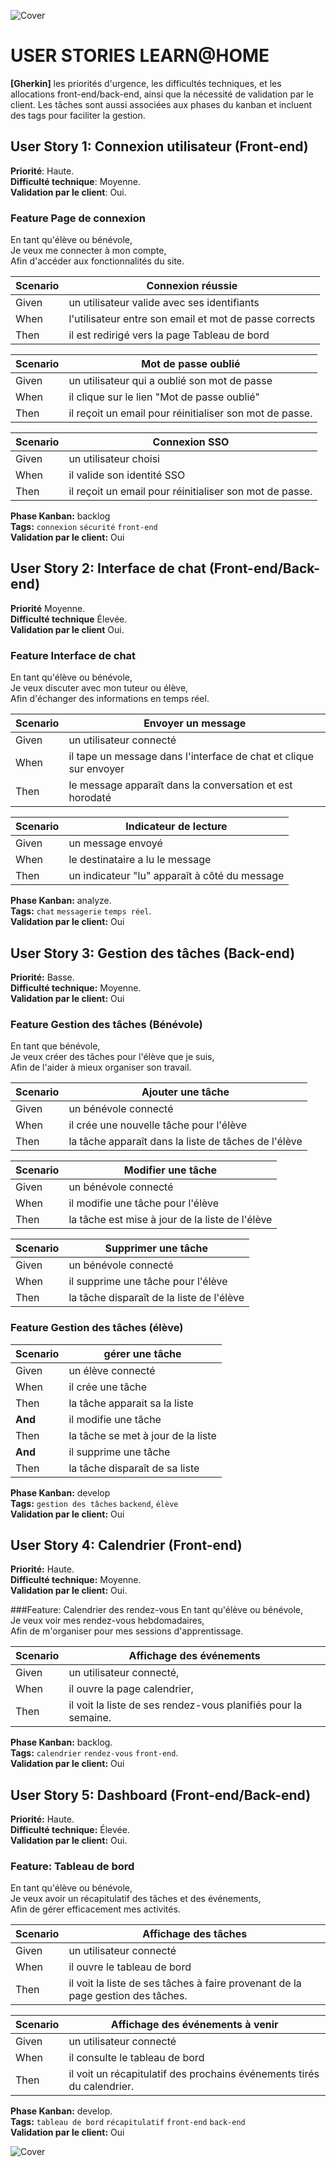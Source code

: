 ![Cover](https://kpkfzczpavanzocxzyta.supabase.co/storage/v1/object/public/oc-react/readme-header-oc-react-10.png)

<!-- ∵ ƸӜƷ ∴∵ ƸӜƷ ∴∵ ƸӜƷ ∴∵ ƸӜƷ ∴∵ ƸӜƷ ∴∵ ƸӜƷ ∴∵ ƸӜƷ ∴∵ ƸӜƷ ∴∵ ƸӜƷ ∴∵ ƸӜƷ ∴∵ ƸӜƷ ∴∵ ƸӜƷ ∴ -->

# USER STORIES LEARN@HOME

**[Gherkin]** les priorités d'urgence, les difficultés techniques, et les allocations front-end/back-end, ainsi que la nécessité de validation par le client. Les tâches sont aussi associées aux phases du kanban et incluent des tags pour faciliter la gestion.

## User Story 1: Connexion utilisateur (Front-end)
**Priorité**: Haute.  
**Difficulté technique**: Moyenne.  
**Validation par le client**: Oui. 

### Feature Page de connexion
 En tant qu'élève ou bénévole,   
 Je veux me connecter à mon compte,    
 Afin d'accéder aux fonctionnalités du site.

|Scenario |  Connexion réussie|
|---  		|---					|
|Given 	| un utilisateur valide avec ses identifiants|
|When		| l'utilisateur entre son email et mot de passe corrects|
|Then 		| il est redirigé vers la page Tableau de bord|

|  Scenario| Mot de passe oublié|
|---  		|---					|
|Given| un utilisateur qui a oublié son mot de passe
|    When |il clique sur le lien "Mot de passe oublié"
|    Then |il reçoit un email pour réinitialiser son mot de passe.
    
|Scenario | Connexion SSO |
|---  		|---					|
|    Given |un utilisateur choisi|
|    When |il valide son identité SSO|
|    Then| il reçoit un email pour réinitialiser son mot de passe.|
    
    
**Phase Kanban:** backlog  
**Tags:** `connexion` `sécurité` `front-end`  
**Validation par le client:** Oui 

## User Story 2: Interface de chat (Front-end/Back-end)
**Priorité** Moyenne.  
**Difficulté technique** Élevée.  
**Validation par le client** Oui.  

### Feature Interface de chat
En tant qu'élève ou bénévole,   
Je veux discuter avec mon tuteur ou élève,   
Afin d'échanger des informations en temps réel.

|  Scenario| Envoyer un message
|---  		|---					|
|Given |un utilisateur connecté
|    When |il tape un message dans l'interface de chat et clique sur envoyer|
|    Then |le message apparaît dans la conversation et est horodaté|

|  Scenario| Indicateur de lecture|
|---  		|---					|
|Given |un message envoyé|
|When| le destinataire a lu le message|
|Then |un indicateur "lu" apparaît à côté du message|
    
**Phase Kanban:** analyze.  
**Tags:** `chat` `messagerie` `temps réel`.  
**Validation par le client:** Oui

## User Story 3: Gestion des tâches (Back-end)
**Priorité:** Basse.  
**Difficulté technique:** Moyenne.  
**Validation par le client:** Oui

### Feature Gestion des tâches (Bénévole)
En tant que bénévole,   
Je veux créer des tâches pour l'élève que je suis,   
Afin de l'aider à mieux organiser son travail.   

|Scenario| Ajouter une tâche
|---  		|---					|
|Given |un bénévole connecté|
|    When| il crée une nouvelle tâche pour l'élève|
|    Then| la tâche apparaît dans la liste de tâches de l'élève|

|  Scenario| Modifier une tâche|
|---  		|---					|
|Given| un bénévole connecté|
|When |il modifie une tâche pour l'élève|
|    Then |la tâche est mise à jour de la liste de l'élève|

|  Scenario| Supprimer une tâche|
|---  		|---					|
|Given| un bénévole connecté|
|When |il supprime une tâche pour l'élève|
|    Then |la tâche disparaît de la liste de l'élève|


### Feature Gestion des tâches (élève)
|  Scenario| gérer une tâche|
|---  		|---					|
|Given| un élève connecté|
|When |il crée une tâche |
|Then |la tâche apparait sa la liste |
|**And** |il modifie une tâche |
|Then |la tâche se met à jour de la liste |
|**And** |il supprime une tâche |
|Then |la tâche disparaît de sa liste|

**Phase Kanban:** develop  
**Tags:** `gestion des tâches` `backend`, `élève`  
**Validation par le client:** Oui 
 
## User Story 4: Calendrier (Front-end)
**Priorité:** Haute.  
**Difficulté technique:** Moyenne.  
**Validation par le client:** Oui.  

###Feature: Calendrier des rendez-vous
En tant qu'élève ou bénévole,   
Je veux voir mes rendez-vous hebdomadaires,   
Afin de m'organiser pour mes sessions d'apprentissage.  

|Scenario| Affichage des événements|
|---  		|---					|
|Given| un utilisateur connecté,
|When |il ouvre la page calendrier,
|Then |il voit la liste de ses rendez-vous planifiés pour la semaine.
    
**Phase Kanban:** backlog.  
**Tags:** `calendrier` `rendez-vous` `front-end`.  
**Validation par le client:** Oui
 
## User Story 5: Dashboard (Front-end/Back-end)
**Priorité:** Haute.  
**Difficulté technique:** Élevée.  
**Validation par le client:** Oui.  


### Feature: Tableau de bord
En tant qu'élève ou bénévole,    
Je veux avoir un récapitulatif des tâches et des événements,   
Afin de gérer efficacement mes activités.

|Scenario| Affichage des tâches|
|---  		|---					|
|Given |un utilisateur connecté
|When |il ouvre le tableau de bord
|Then| il voit la liste de ses tâches à faire provenant de la page gestion des tâches.

|Scenario| Affichage des événements à venir|
|---  		|---					|
|Given | un utilisateur connecté
|When| il consulte le tableau de bord
|Then| il voit un récapitulatif des prochains événements tirés du calendrier.
    
**Phase Kanban:** develop.  
**Tags:** `tableau de bord` `récapitulatif` `front-end` `back-end`  
**Validation par le client:** Oui

![Cover](https://kpkfzczpavanzocxzyta.supabase.co/storage/v1/object/public/oc-react/readme-footer-oc-react-10.png)